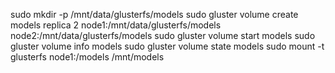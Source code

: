 sudo mkdir -p /mnt/data/glusterfs/models
sudo gluster volume create models replica 2 node1:/mnt/data/glusterfs/models node2:/mnt/data/glusterfs/models
sudo gluster volume start models
sudo gluster volume info models
sudo gluster volume state models
sudo mount -t glusterfs node1:/models /mnt/models


